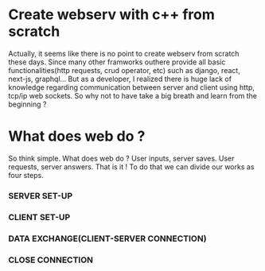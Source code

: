 # Create webserv with c++ from scratch
Actually, it seems like there is no point to create webserv from scratch these days. Since many other framworks outhere provide all basic functionalities(http requests, crud operator, etc) such as django, react, next-js, graphql... But as a developer, I realized there is huge lack of knowledge regarding communication between server and client using http, tcp/ip web sockets. So why not to have take a big breath and learn from the beginning ?

# What does web do ? 
So think simple. What does web do ? User inputs, server saves. User requests, server answers. That is it ! To do that we can divide our works as four steps. 

### SERVER SET-UP

### CLIENT SET-UP

### DATA EXCHANGE(CLIENT-SERVER CONNECTION)

### CLOSE CONNECTION